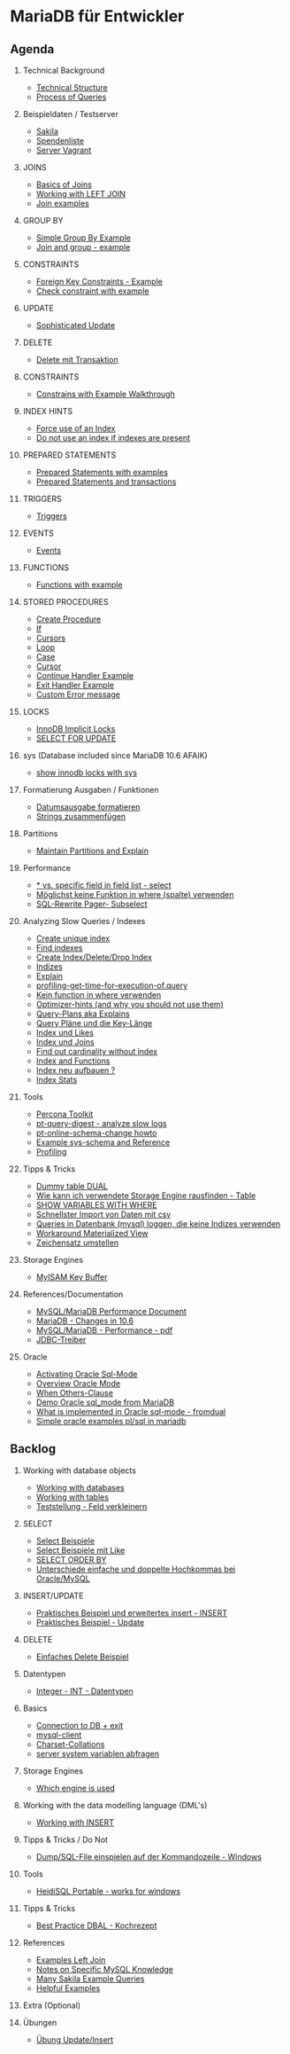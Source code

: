 # MariaDB für Entwickler 

## Agenda 

  1. Technical Background 
     * [Technical Structure](/technical-background/basics.md)
     * [Process of Queries](/performance/mysql-server-architecture.md)

  1. Beispieldaten / Testserver
     * [Sakila](sakila.md)
     * [Spendenliste](setup-training-data-contributions.md)
     * [Server Vagrant](server-vagrant.md)

  1. JOINS 
     * [Basics of Joins](joins/overview.md) 
     * [Working with LEFT JOIN](/joins/left-join.md)
     * [Join examples](/joins/join-examples.md)

  1. GROUP BY
     * [Simple Group By Example](group-by-example.md)
     * [Join and group - example](/joins/join-and-group.md)

  1. CONSTRAINTS
     * [Foreign Key Constraints - Example](foreign-key-constraints-with-example.md)
     * [Check constraint with example](check-constraints-with-example.md) 

  1. UPDATE 
     * [Sophisticated Update](update-extended.md)

  1. DELETE 
     * [Delete mit Transaktion](delete-transaktion.md)

  1. CONSTRAINTS
     * [Constrains with Example Walkthrough](constraints-with-example.md) 

  1. INDEX HINTS
     * [Force use of an Index](force-use-index.md) 
     * [Do not use an index if indexes are present](use-index-no.md)

  1. PREPARED STATEMENTS 
     * [Prepared Statements with examples](prepared-statements.md) 
     * [Prepared Statements and transactions](prepared-statements-transactions.md)

  1. TRIGGERS 
     * [Triggers](triggers.md) 

  1. EVENTS 
     * [Events](events.md) 

  1. FUNCTIONS
     * [Functions with example](function.md) 

  1. STORED PROCEDURES 
     * [Create Procedure](/stored-procedures/create-procedure.md)
     * [If](/stored-procedures/if.md)
     * [Cursors](/stored-procedures/cursor.md) 
     * [Loop](/stored-procedures/loop.md)
     * [Case](/stored-procedures/case.md) 
     * [Cursor](/stored-procedures/cursor.md)
     * [Continue Handler Example](/stored-procedures/continue-handler.md)
     * [Exit Handler Example](/stored-procedures/exit-handler.md)
     * [Custom Error message](/stored-procedures/custom-exception-error.md)

  1. LOCKS 
     * [InnoDB Implicit Locks](/locks/innodb-implicit-locks.md)
     * [SELECT FOR UPDATE](/locks/select-for-update.md)

  1. sys (Database included since MariaDB 10.6 AFAIK) 
     * [show innodb locks with sys](/sys/sys-innodb-locks.md)

  1. Formatierung Ausgaben / Funktionen 
     * [Datumsausgabe formatieren](https://mariadb.com/kb/en/date_format/)
     * [Strings zusammenfügen](https://mariadb.com/kb/en/concat/)

  1. Partitions
     * [Maintain Partitions and Explain](/partitions/partitions-explain.md)

  1. Performance 
     * [* vs. specific field in field list - select](performance/all-vs-field.md)
     * [Möglichst keine Funktion in where (spalte) verwenden](mysq1-no-function-in-where.md)
     * [SQL-Rewrite Pager- Subselect](mysql-rewrite-subselect.md) 

  1. Analyzing Slow Queries / Indexes
     * [Create unique index](unique-index.md)
     * [Find indexes](indexes/findout-indexes.md)
     * [Create Index/Delete/Drop Index](create-index.md)
     * [Indizes](indexes.md)
     * [Explain](explain.md) 
     * [profiling-get-time-for-execution-of.query](/indexes/profiling.md)
     * [Kein function in where verwenden](/performance/no-function-in-where.md)
     * [Optimizer-hints (and why you should not use them)](performance/optimizer-hints.md)
     * [Query-Plans aka Explains](performance/query-plans.md)
     * [Query Pläne und die Key-Länge](performance/query-plans-explain-keylen.md)
     * [Index und Likes](indexes/like-index-not-index.md)
     * [Index und Joins](indexes/join-index.md)
     * [Find out cardinality without index](/indexes/cardinality.md)
     * [Index and Functions](index-and-functions.md) 
     * [Index neu aufbauen ?](reindex.md) 
     * [Index Stats](index-stats.md) 
  
  1. Tools 
     * [Percona Toolkit](/tools/percona-toolkit.md) 
     * [pt-query-digest - analyze slow logs](/tools/pt-query-digest.md)
     * [pt-online-schema-change howto](/tools/pt-online-schema-change.md)
     * [Example sys-schema and Reference](/tools/sys.md)
     * [Profiling](/performance/profiling.md)

  1. Tipps & Tricks 
     * [Dummy table DUAL](https://mariadb.com/kb/en/dual/)
     * [Wie kann ich verwendete Storage Engine rausfinden - Table](show-create-table.md) 
     * [SHOW VARIABLES WITH WHERE](show-variables-with-where-or.md)
     * [Schnellster Import von Daten mit csv](/tricks/load-data-infile.md)
     * [Queries in Datenbank (mysql) loggen, die keine Indizes verwenden](queries-not-using-indexes.md)
     * [Workaround Materialized View](materialized-view-workaround.md)
     * [Zeichensatz umstellen](zeichensatz-umstellen.md)

  1. Storage Engines 
     * [MyISAM Key Buffer](http://www.mysqlab.net/knowledge/kb/detail/topic/myisam/id/7200)

  1. References/Documentation 
     * [MySQL/MariaDB Performance Document](https://schulung.t3isp.de/documents/pdfs/mysql/mysql-performance.pdf)
     * [MariaDB - Changes in 10.6](https://mariadb.com/kb/en/changes-improvements-in-mariadb-106/#comment_5088)
     * [MySQL/MariaDB - Performance - pdf](https://schulung.t3isp.de/documents/pdfs/mysql/mysql-performance.pdf)
     * [JDBC-Treiber](https://mariadb.com/kb/en/about-mariadb-connector-j/)
   
  1. Oracle 
     * [Activating Oracle Sql-Mode](oracle/activating.md) 
     * [Overview Oracle Mode](https://mariadb.com/kb/en/sql_modeoracle/)
     * [When Others-Clause](https://www.techonthenet.com/oracle/exceptions/when_others.php)
     * [Demo Oracle sql_mode from MariaDB](https://www.youtube.com/watch?v=ntO2x4XHfUE)
     * [What is implemented in Oracle sql-mode - fromdual](https://fromdual.com/mariadb-sql-mode-oracle)
     * [Simple oracle examples pl/sql in mariadb](https://fromdual.com/select-hello-world-fromdual-with-mariadb-pl-sql)
     
## Backlog 

  1. Working with database objects 
     * [Working with databases](/database-objects/databases.md) 
     * [Working with tables](/database-objects/tables.md) 
     * [Teststellung - Feld verkleinern](/database-objects/tables-smaller-column.md)
 
  1. SELECT 
     * [Select Beispiele](table-select.md) 
     * [Select Beispiele mit Like](select-like.md)
     * [SELECT ORDER BY](select-order-by.md)
     * [Unterschiede einfache und doppelte Hochkommas bei Oracle/MySQL](unterschiede-hochkommas-mysql-oracle.md)
 
  1. INSERT/UPDATE
     * [Praktisches Beispiel und erweitertes insert - INSERT](insert.md) 
     * [Praktisches Beispiel - Update](update.md) 
 
  1. DELETE 
     * [Einfaches Delete Beispiel](delete-example.md)


  1. Datentypen 
     * [Integer - INT - Datentypen](int.md)
 
  1. Basics 
     * [Connection to DB + exit](/basics/connection-db.md) 
     * [mysql-client](mysql-client.md) 
     * [Charset-Collations](basic/charset-collation.md)
     * [server system variablen abfragen](server-system-variables.md) 
     
  1. Storage Engines 
     * [Which engine is used](storage-engine-used.md) 
     
  1. Working with the data modelling language (DML's)
     * [Working with INSERT](/data-modelling-commands/insert.md)
    
  1. Tipps & Tricks / Do Not 
     * [Dump/SQL-File einspielen auf der Kommandozeile - Windows](mysql-windows-sql-import.md)
    
  1. Tools 
     * [HeidiSQL Portable - works for windows](https://www.heidisql.com/download.php?download=portable-64)
  
  1. Tipps & Tricks 
     * [Best Practice DBAL - Kochrezept](recipe-dbal.md) 
  
  1. References 
     * [Examples Left Join](https://www.quackit.com/mysql/examples/mysql_left_join.cfm)
     * [Notes on Specific MySQL Knowledge](https://www.burnison.ca/notes)
     * [Many Sakila Example Queries](https://github.com/ashok-bidani/MySQL-Sakila-queries-and-joins)
     * [Helpful Examples](https://www.quackit.com/mysql/examples/mysql_group_by_clause.cfm)
     
  1. Extra (Optional)  
     
  1. Übungen 
     * [Übung Update/Insert](uebung-insert-update.md)

  
